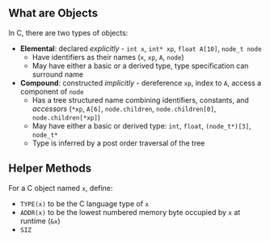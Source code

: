 ## What are Objects

In C, there are two types of objects:
- **Elemental**: declared *explicitly* - `int x`, `int* xp`, `float A[10]`, `node_t node`
	- Have identifiers as their names (`x`, `xp`, `A`, `node`)
	- May have either a basic or a derived type, type specification can surround name
- **Compound**: constructed *implicitly* - dereference `xp`, index to `A`, access a component of `node`
	- Has a tree structured name combining identifiers, constants, and *accessors* (`*xp`, `A[6]`, `node.children`, `node.children[0]`, `node.children[*xp]`)
	- May have either a basic or derived type: `int`, `float`, `(node_t*)[3]`, `node_t*` 
	- Type is inferred by a post order traversal of the tree

## Helper Methods

For a C object named `x`, define:
- `TYPE(x)` to be the C language type of `x`
- `ADDR(x)` to be the lowest numbered memory byte occupied by `x` at runtime (`&x`)
- `SIZ`